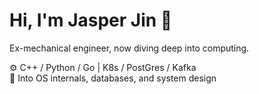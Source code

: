 # Hi, I'm Jasper Jin 👋

Ex-mechanical engineer, now diving deep into computing.  

⚙️ C++ / Python / Go | K8s / PostGres / Kafka  
🧠 Into OS internals, databases, and system design  


<!--
**JINZIPING/JINZIPING** is a ✨ _special_ ✨ repository because its `README.md` (this file) appears on your GitHub profile.

Here are some ideas to get you started:

- 🔭 I’m currently working on ...
- 🌱 I’m currently learning ...
- 👯 I’m looking to collaborate on ...
- 🤔 I’m looking for help with ...
- 💬 Ask me about ...
- 📫 How to reach me: ...
- 😄 Pronouns: ...
- ⚡ Fun fact: ...
-->
